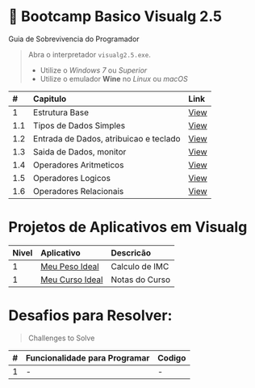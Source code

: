 #  :card_index: Bootcamp Basico Visualg 2.5 
Guia de Sobrevivencia do Programador
> Abra o interpretador `visualg2.5.exe`. 
> * Utilize o _Windows 7_ ou _Superior_
> * Utilize o emulador **Wine** no _Linux_ ou _macOS_

| # | Capitulo | Link |
|:---|:---|:---|
| 1   | Estrutura Base | [View](1.0.md) |
| 1.1 | Tipos de Dados Simples | [View](1.1.md) |
| 1.2 | Entrada de Dados, atribuicao e teclado| [View](1.2.md) |
| 1.3 | Saida de Dados, monitor  | [View](1.3.md) |
| 1.4 | Operadores Aritmeticos | [View](1.4.md) |
| 1.5 | Operadores Logicos | [View](1.5.md) |
| 1.6 | Operadores Relacionais| [View](1.6.md) |

# Projetos de Aplicativos em Visualg
 
| Nivel | Aplicativo | Descricão | 
| :---|:---|:---|
|  1  | [Meu Peso Ideal](#)| Calculo de IMC |
|  1  | [Meu Curso Ideal](#)| Notas do Curso |

# Desafios para Resolver:
> Challenges to Solve

|#|Funcionalidade para Programar | Codigo |
| :---|:---| :---|
|  1  | - | - |
